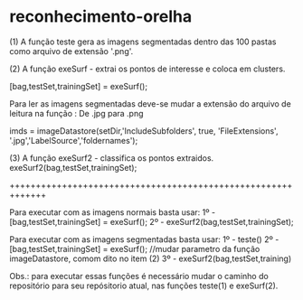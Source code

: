 # reconhecimento-orelha

(1) A função teste gera as imagens segmentadas dentro das 100 pastas como arquivo de extensão '.png'.

(2) A função exeSurf - extrai os pontos de interesse e coloca em clusters.

[bag,testSet,trainingSet] = exeSurf();

Para ler as imagens segmentadas deve-se mudar a extensão do arquivo de leitura na função :
De .jpg para .png

imds = imageDatastore(setDir,'IncludeSubfolders', true, 'FileExtensions', '.jpg','LabelSource','foldernames');


(3) A função exeSurf2 - classifica os pontos extraidos.
exeSurf2(bag,testSet,trainingSet);

+++++++++++++++++++++++++++++++++++++++++++++++++++++++++++++

Para executar com as imagens normais basta usar:
1º - [bag,testSet,trainingSet] = exeSurf();
2º - exeSurf2(bag,testSet,trainingSet);

Para executar com as imagens segmentadas basta usar:
1º - teste()
2º - [bag,testSet,trainingSet] = exeSurf(); //mudar parametro da função imageDatastore, comom dito no item (2)
3º - exeSurf2(bag,testSet,training)

Obs.: para executar essas funções é necessário mudar o caminho do repositório para seu repósitorio atual, nas funções teste(1) e exeSurf(2).
